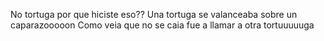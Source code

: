 No tortuga por que hiciste eso??
Una tortuga se valanceaba sobre un caparazooooon 
Como veia que no se caia fue a llamar a otra tortuuuuuga
